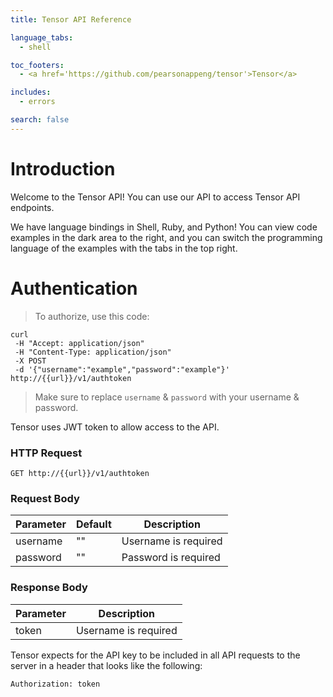 ```yaml
---
title: Tensor API Reference

language_tabs:
  - shell

toc_footers:
  - <a href='https://github.com/pearsonappeng/tensor'>Tensor</a>

includes:
  - errors

search: false
---
```


# Introduction

Welcome to the Tensor API! You can use our API to access Tensor API endpoints.

We have language bindings in Shell, Ruby, and Python! You can view code examples in the dark area to the right, and you can switch the programming language of the examples with the tabs in the top right.

# Authentication

> To authorize, use this code:

```shell
curl 
 -H "Accept: application/json"
 -H "Content-Type: application/json"
 -X POST 
 -d '{"username":"example","password":"example"}' http://{{url}}/v1/authtoken
```

> Make sure to replace `username` & `password` with your username & password.

Tensor uses JWT token to allow access to the API.

### HTTP Request

`GET http://{{url}}/v1/authtoken`

### Request Body

Parameter | Default | Description
--------- | ------- | -----------
username | "" | Username is required
password | "" | Password is required

### Response Body

Parameter | Description
--------- | -----------
token | Username is required

Tensor expects for the API key to be included in all API requests to the server in a header that looks like the following:

`Authorization: token`